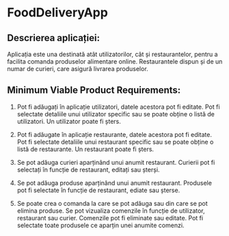 # FoodDeliveryApp

## Descrierea aplicației:

Aplicația este una destinată atât utilizatorilor, cât și restaurantelor, pentru a facilita comanda produselor alimentare online. Restaurantele dispun și de un numar de curieri, care asigură livrarea produselor.
 
## Minimum Viable Product Requirements:

1.	Pot fi adăugați în aplicație utilizatori, datele acestora pot fi editate. Pot fi selectate detaliile unui utilizator specific sau se poate obține o listă de utilizatori. Un utilizator poate fi șters.

2.	Pot fi adăugate în aplicație restaurante, datele acestora pot fi editate. Pot fi selectate detaliile unui restaurant specific sau se poate obține o listă de restaurante. Un restaurant poate fi șters.

3.	Se pot adăuga curieri aparținând unui anumit restaurant. Curierii pot fi selectați în funcție de restaurant, editați sau șterși.

4.	Se pot adăuga produse aparținând unui anumit restaurant. Produsele pot fi selectate în funcție de restaurant, ediate sau șterse.

5.	Se poate crea o comanda la care se pot adăuga sau din care se pot elimina produse. Se pot vizualiza comenzile în funcție de utilizator, restaurant sau curier.  Comenzile pot fi eliminate sau editate. Pot fi selectate toate produsele ce aparțin unei anumite comenzi.
